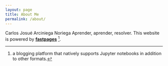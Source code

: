 ```yaml
---
layout: page
title: About Me
permalink: /about/
---
```

Carlos Josué Arciniega Noriega
Aprender, aprender, resolver.
This website is powered by **[fastpages](https://github.com/fastai/fastpages)** [^1].



[^1]:a blogging platform that natively supports Jupyter notebooks in addition to other formats.
